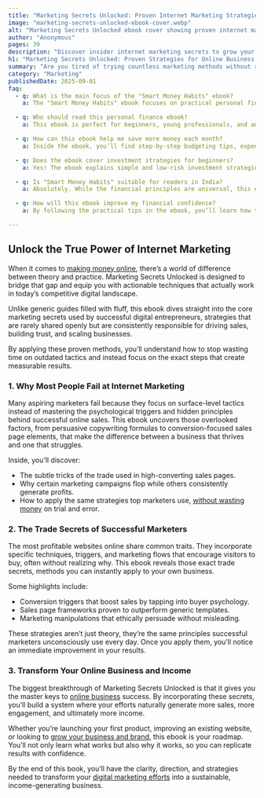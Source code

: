 ```yaml
---
title: "Marketing Secrets Unlocked: Proven Internet Marketing Strategies for Online Success"
image: "marketing-secrets-unlocked-ebook-cover.webp"
alt: "Marketing Secrets Unlocked ebook cover showing proven internet marketing strategies to boost sales, grow online business, and increase income."
author: "Anonymous"
pages: 39
description: "Discover insider internet marketing secrets to grow your business, boost sales, and make money online with this powerful ebook."
h1: "Marketing Secrets Unlocked: Proven Strategies for Online Business Growth"
summary: "Are you tired of trying countless marketing methods without real results? Marketing Secrets Unlocked reveals the exact strategies top internet marketers use to build profitable businesses online. Inside, you’ll uncover practical, battle-tested techniques that separate successful entrepreneurs from those who struggle. If you want to avoid costly mistakes and start making real money online, this ebook is your shortcut to success."
category: "Marketing"
publishedDate: 2025-09-01
faq:
  - q: What is the main focus of the "Smart Money Habits" ebook?
    a: The "Smart Money Habits" ebook focuses on practical personal finance strategies such as budgeting, saving, debt management, and simple investment planning that anyone can apply in daily life to build financial stability.

  - q: Who should read this personal finance ebook?
    a: This ebook is perfect for beginners, young professionals, and anyone who wants to improve money management skills, reduce financial stress, and create a clear plan for achieving financial independence.

  - q: How can this ebook help me save more money each month?
    a: Inside the ebook, you’ll find step-by-step budgeting tips, expense tracking methods, and proven saving hacks that show you exactly how to cut unnecessary costs while still enjoying your lifestyle.

  - q: Does the ebook cover investment strategies for beginners?
    a: Yes! The ebook explains simple and low-risk investment strategies, including mutual funds, index investing, and systematic savings, making it easy for beginners to start growing wealth without confusion.

  - q: Is "Smart Money Habits" suitable for readers in India?
    a: Absolutely. While the financial principles are universal, this ebook includes examples and strategies tailored for the Indian financial system, such as SIPs, insurance, and tax-saving opportunities.

  - q: How will this ebook improve my financial confidence?
    a: By following the practical tips in the ebook, you’ll learn how to take control of your money, avoid common financial mistakes, and build confidence in making smart financial decisions for long-term security.

---
```


## Unlock the True Power of Internet Marketing

When it comes to [making money online](/passive-income-ideas), there’s a world of difference between theory and practice. Marketing Secrets Unlocked is designed to bridge that gap and equip you with actionable techniques that actually work in today’s competitive digital landscape.

Unlike generic guides filled with fluff, this ebook dives straight into the core marketing secrets used by successful digital entrepreneurs, strategies that are rarely shared openly but are consistently responsible for driving sales, building trust, and scaling businesses.

By applying these proven methods, you’ll understand how to stop wasting time on outdated tactics and instead focus on the exact steps that create measurable results.

### 1. Why Most People Fail at Internet Marketing

Many aspiring marketers fail because they focus on surface-level tactics instead of mastering the psychological triggers and hidden principles behind successful online sales. This ebook uncovers those overlooked factors, from persuasive copywriting formulas to conversion-focused sales page elements, that make the difference between a business that thrives and one that struggles.

Inside, you’ll discover:

- The subtle tricks of the trade used in high-converting sales pages.
- Why certain marketing campaigns flop while others consistently generate profits.
- How to apply the same strategies top marketers use, [without wasting money](/reduce-business-expenses) on trial and error.

### 2. The Trade Secrets of Successful Marketers

The most profitable websites online share common traits. They incorporate specific techniques, triggers, and marketing flows that encourage visitors to buy, often without realizing why. This ebook reveals those exact trade secrets, methods you can instantly apply to your own business.

Some highlights include:

- Conversion triggers that boost sales by tapping into buyer psychology.
- Sales page frameworks proven to outperform generic templates.
- Marketing manipulations that ethically persuade without misleading.

These strategies aren’t just theory, they’re the same principles successful marketers unconsciously use every day. Once you apply them, you’ll notice an immediate improvement in your results.

### 3. Transform Your Online Business and Income

The biggest breakthrough of Marketing Secrets Unlocked is that it gives you the master keys to [online business](/best-online-business-ideas) success. By incorporating these secrets, you’ll build a system where your efforts naturally generate more sales, more engagement, and ultimately more income.

Whether you’re launching your first product, improving an existing website, or looking to [grow your business and brand](/5-rules-to-grow-your-business-big), this ebook is your roadmap. You’ll not only learn what works but also why it works, so you can replicate results with confidence.

By the end of this book, you’ll have the clarity, direction, and strategies needed to transform your [digital marketing efforts](/digital-marketing-strategy) into a sustainable, income-generating business.